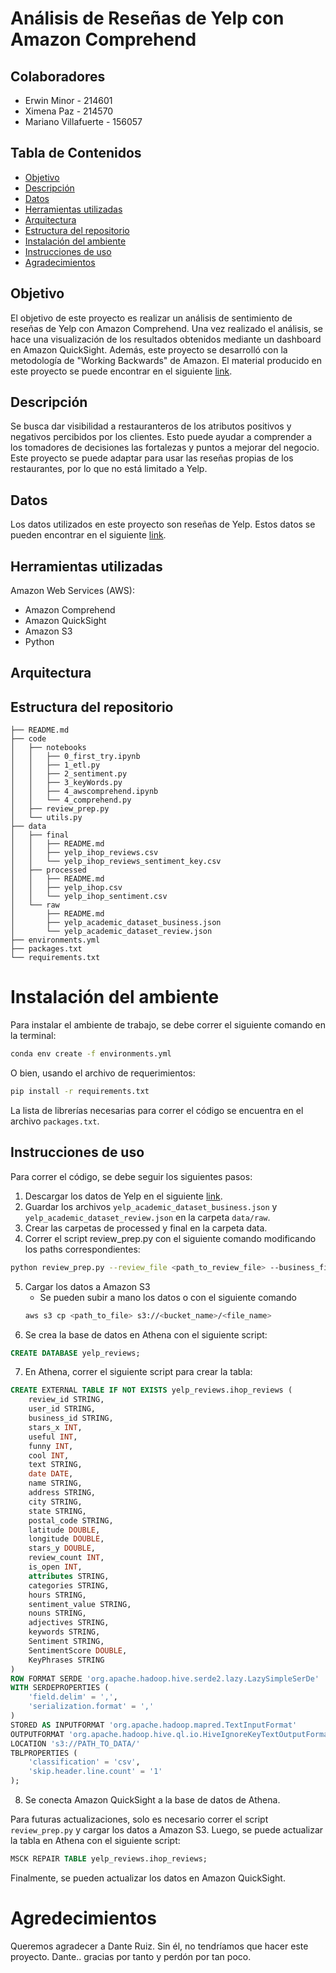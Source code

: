 # Análisis de Reseñas de Yelp con Amazon Comprehend

## Colaboradores
- Erwin Minor - 214601
- Ximena Paz - 214570
- Mariano Villafuerte - 156057

## Tabla de Contenidos
- [Objetivo](#objetivo)
- [Descripción](#descripción)
- [Datos](#datos)
- [Herramientas utilizadas](#herramientas-utilizadas)
- [Arquitectura](#arquitectura)
- [Estructura del repositorio](#estructura-del-repositorio)
- [Instalación del ambiente](#instalación-del-ambiente)
- [Instrucciones de uso](#instrucciones-de-uso)
- [Agradecimientos](#agredecimientos)

## Objetivo
El objetivo de este proyecto es realizar un análisis de sentimiento de reseñas de Yelp con Amazon Comprehend. Una vez realizado el análisis, se hace una visualización de los resultados obtenidos mediante un dashboard en Amazon QuickSight.
Además, este proyecto se desarrolló con la metodología de "Working Backwards" de Amazon. El material producido en este proyecto se puede encontrar en el siguiente [link](https://drive.google.com/drive/folders/1s-R6YngJy_ZsVvINcbwwzZjydzwpaLr3?usp=sharing). 

## Descripción
Se busca dar visibilidad a restauranteros de los atributos positivos y negativos percibidos por los clientes. Esto puede ayudar a comprender a los tomadores de decisiones las fortalezas y puntos a mejorar del negocio. Este proyecto se puede adaptar para usar las reseñas propias de los restaurantes, por lo que no está limitado a Yelp.

## Datos 
Los datos utilizados en este proyecto son reseñas de Yelp. Estos datos se pueden encontrar en el siguiente [link](https://www.yelp.com/dataset).

## Herramientas utilizadas
Amazon Web Services (AWS):
- Amazon Comprehend
- Amazon QuickSight
- Amazon S3
- Python

## Arquitectura

## Estructura del repositorio
```
├── README.md
├── code
│   ├── notebooks
│   │   ├── 0_first_try.ipynb
│   │   ├── 1_etl.py
│   │   ├── 2_sentiment.py
│   │   ├── 3_keyWords.py
│   │   ├── 4_awscomprehend.ipynb
│   │   └── 4_comprehend.py
│   ├── review_prep.py
│   └── utils.py
├── data
│   ├── final
│   │   ├── README.md
│   │   ├── yelp_ihop_reviews.csv
│   │   └── yelp_ihop_reviews_sentiment_key.csv
│   ├── processed
│   │   ├── README.md
│   │   ├── yelp_ihop.csv
│   │   └── yelp_ihop_sentiment.csv
│   └── raw
│       ├── README.md
│       ├── yelp_academic_dataset_business.json
│       └── yelp_academic_dataset_review.json
├── environments.yml
├── packages.txt
└── requirements.txt
```
# Instalación del ambiente 
Para instalar el ambiente de trabajo, se debe correr el siguiente comando en la terminal:
```bash
conda env create -f environments.yml
```
O bien, usando el archivo de requerimientos:
```bash
pip install -r requirements.txt
```
La lista de librerías necesarias para correr el código se encuentra en el archivo `packages.txt`.

## Instrucciones de uso
Para correr el código, se debe seguir los siguientes pasos:
1. Descargar los datos de Yelp en el siguiente [link](https://www.yelp.com/dataset).
2. Guardar los archivos `yelp_academic_dataset_business.json` y `yelp_academic_dataset_review.json` en la carpeta `data/raw`.
3. Crear las carpetas de processed y final en la carpeta data.
4. Correr el script review_prep.py con el siguiente comando modificando los paths correspondientes:
```bash
python review_prep.py --review_file <path_to_review_file> --business_file <path_to_business_file> --output_file <output_file_path>
```
5. Cargar los datos a Amazon S3
    - Se pueden subir a mano los datos o con el siguiente comando
    ```bash
    aws s3 cp <path_to_file> s3://<bucket_name>/<file_name>
    ```
6. Se crea la base de datos en Athena con el siguiente script:
```sql
CREATE DATABASE yelp_reviews;
```
7. En Athena, correr el siguiente script para crear la tabla:
```sql
CREATE EXTERNAL TABLE IF NOT EXISTS yelp_reviews.ihop_reviews (
    review_id STRING,
    user_id STRING,
    business_id STRING,
    stars_x INT,
    useful INT,
    funny INT,
    cool INT,
    text STRING,
    date DATE,
    name STRING,
    address STRING,
    city STRING,
    state STRING,
    postal_code STRING,
    latitude DOUBLE,
    longitude DOUBLE,
    stars_y DOUBLE,
    review_count INT,
    is_open INT,
    attributes STRING,
    categories STRING,
    hours STRING,
    sentiment_value STRING,
    nouns STRING,
    adjectives STRING,
    keywords STRING,
    Sentiment STRING,
    SentimentScore DOUBLE,
    KeyPhrases STRING
)
ROW FORMAT SERDE 'org.apache.hadoop.hive.serde2.lazy.LazySimpleSerDe'
WITH SERDEPROPERTIES (
    'field.delim' = ',',
    'serialization.format' = ','
)
STORED AS INPUTFORMAT 'org.apache.hadoop.mapred.TextInputFormat' 
OUTPUTFORMAT 'org.apache.hadoop.hive.ql.io.HiveIgnoreKeyTextOutputFormat'
LOCATION 's3://PATH_TO_DATA/'
TBLPROPERTIES (
    'classification' = 'csv',
    'skip.header.line.count' = '1'
);
```
8. Se conecta Amazon QuickSight a la base de datos de Athena.

Para futuras actualizaciones, solo es necesario correr el script `review_prep.py` y cargar los datos a Amazon S3. Luego, se puede actualizar la tabla en Athena con el siguiente script:
```sql
MSCK REPAIR TABLE yelp_reviews.ihop_reviews;
```
Finalmente, se pueden actualizar los datos en Amazon QuickSight.


# Agredecimientos
Queremos agradecer a Dante Ruiz. Sin él, no tendríamos que hacer este proyecto. Dante.. gracias por tanto y perdón por tan poco.



